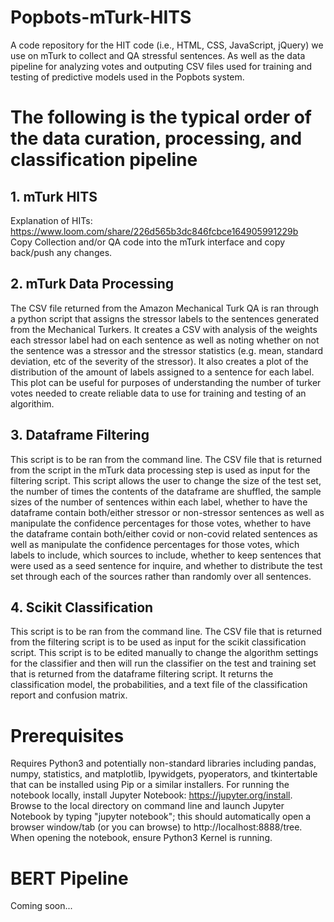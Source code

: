 # Popbots-mTurk-HITS
A code repository for the HIT code (i.e., HTML, CSS, JavaScript, jQuery) we use on mTurk to collect and QA stressful sentences. As well as the data pipeline for analyzing votes and outputing CSV files used for training and testing of predictive models used in the Popbots system.

# The following is the typical order of the data curation, processing, and classification pipeline

## 1. mTurk HITS

Explanation of HITs:
https://www.loom.com/share/226d565b3dc846fcbce164905991229b  
Copy Collection and/or QA code into the mTurk interface and copy back/push any changes.

## 2. mTurk Data Processing 
The CSV file returned from the Amazon Mechanical Turk QA is ran through a python script that assigns the stressor labels to the sentences generated from the Mechanical Turkers. It creates a CSV with analysis of the weights each stressor label had on each sentence as well as noting whether on not the sentence was a stressor and the stressor statistics (e.g. mean, standard deviation, etc of the severity of the stressor). It also creates a plot of the distribution of the amount of labels assigned to a sentence for each label. This plot can be useful for purposes of understanding the number of turker votes needed to create reliable data to use for training and testing of an algorithim.

## 3. Dataframe Filtering
This script is to be ran from the command line. The CSV file that is returned from the script in the mTurk data processing step is used as input for the filtering script. This script allows the user to change the size of the test set, the number of times the contents of the dataframe are shuffled, the sample sizes of the number of sentences within each label, whether to have the dataframe contain both/either stressor or non-stressor sentences as well as manipulate the confidence percentages for those votes, whether to have the dataframe contain both/either covid or non-covid related sentences as well as manipulate the confidence percentages for those votes, which labels to include, which sources to include, whether to keep sentences that were used as a seed sentence for inquire, and whether to distribute the test set through each of the sources rather than randomly over all sentences. 

## 4. Scikit Classification
This script is to be ran from the command line. The CSV file that is returned from the filtering script is to be used as input for the scikit classification script. This script is to be edited manually to change the algorithm settings for the classifier and then will run the classifier on the test and training set that is returned from the dataframe filtering script. It returns the classification model, the probabilities, and a text file of the classification report and confusion matrix. 

# Prerequisites 
Requires Python3 and potentially non-standard libraries including pandas, numpy, statistics, and matplotlib, Ipywidgets, pyoperators, and tkintertable that can be installed using Pip or a similar installers. For running the notebook locally, install Jupyter Notebook: https://jupyter.org/install. Browse to the local directory on command line and launch Jupyter Notebook by typing "jupyter notebook"; this should automatically open a browser window/tab (or you can browse) to http://localhost:8888/tree. When opening the notebook, ensure Python3 Kernel is running.

# BERT Pipeline
Coming soon...
